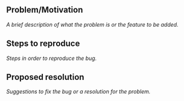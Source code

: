 Problem/Motivation
----------------------------------------
_A brief description of what the problem is or the feature to be added._

Steps to reproduce
----------------------------------------
_Steps in order to reproduce the bug._

Proposed resolution
----------------------------------------
_Suggestions to fix the bug or a resolution for the problem._
